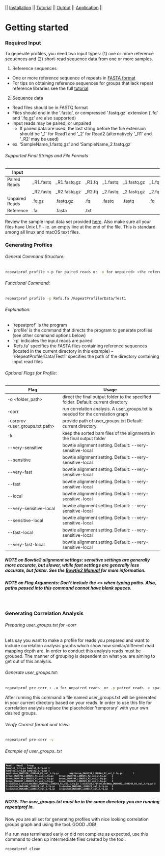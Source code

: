 || [Installation](readme.md) || [Tutorial](tutorial.md) || [Output](output.md) || [Application](uses.md) || 

# Getting started

### Required Input

To generate profiles, you need two input types: (1) one or more reference sequences and (2) short-read sequence data from one or more samples.

1. Reference sequences
  - One or more reference sequence of repeats in [FASTA format]
  - For tips on obtaining reference sequences for groups that lack repeat reference libraries see the full [tutorial](tutorial.md)

2. Sequence data
  - Read files should be in FASTQ format
  - Files should end in the '.fastq', or compressed '.fastq.gz' extension ('.fq' and '.fq.gz' are also supported)
  - Input reads may be paired, or unpaired 
    - If paired data are used, the last string before the file extension should be '_1' for Read1 and '_2' for Read2 (alternatively '_R1' and '_R2' may be used)
  - ex. ‘SampleName_1.fastq.gz’ and ‘SampleName_2.fastq.gz’
  
###### Supported Final Strings and File Formats

|  Input |   |   |   |   |   |   |   |
|---|---|---|---|---|---|---|---|
| Paired Reads   | _R1.fastq | _R1.fastq.gz | _R1.fq | _1.fastq | _1.fastq.gz | _1.fq | _1.fq.gz |   
|                | _R2.fastq | _R2.fastq.gz | _R2.fq | _2.fastq | _2.fastq.gz | _2.fq | _2.fq.gz |   
| Unpaired Reads | .fq.gz    | .fastq.gz    | .fq    | .fastq   | .fastq      | .fq   | .fq.gz   |   
| Reference      | .fa       | .fasta       | .txt   |          |             |       |          |                

Review the sample input data set provided [here]. Also make sure all your files have Unix LF - ie. an empty line at the end of the file. This is standard among all linux and macOS text files.


### Generating Profiles

###### General Command Structure:
```sh
repeatprof profile <-p for paired reads or -u for unpaired> <the reference sequence path > <path of the folder containing reads> [optional flags]
```

###### Functional Command:
```sh
repeatprof profile -p Refs.fa /RepeatProfilerData/Test1
```

###### Explanation:
- 'repeatprof' is the program
- 'profile' is the command that directs the program to generate profiles (see other command options below)
- '-p' indicates the input reads are paired
- 'Refs.fa' specifies the FASTA files containing reference sequences (located in the current directory in this example)
– '/RepeatProfilerData/Test1' specifies the path of the directory containing input read files


###### Optional Flags for Profile:

| Flag| Usage |
|-------------------------------------|---|
| -o <folder_path>                    | direct the final output folder to the specified folder. Default: current directory |
| -corr                               | run correlation analysis. A user_groups.txt is needed for the correlation graph   |
| -usrprov <user_groups.txt path>   | provide path of user_groups.txt Default: current directory                          |
| -k                                  | keep the sorted bam files of the alignments in the final output folder             |
| --very-sensitive                    | bowtie alignment setting. Default: --very-sensitive-local                          |
| --sensitive                         | bowtie alignment setting. Default: --very-sensitive-local                          |
| --very-fast                         | bowtie alignment setting. Default: --very-sensitive-local                          |
| --fast                              | bowtie alignment setting. Default: --very-sensitive-local                          |
| --local                             | bowtie alignment setting. Default: --very-sensitive-local                          |
| --very-sensitive-local              | bowtie alignment setting. Default: --very-sensitive-local                          |
| --sensitive-local                   | bowtie alignment setting. Default: --very-sensitive-local                          |
| --fast-local                        | bowtie alignment setting. Default: --very-sensitive-local                          |
| --very-fast-local                   | bowtie alignment setting. Default: --very-sensitive-local                          |

##### NOTE on Bowtie2 alignment settings: sensitive settings are generally more accurate, but slower, while fast settings are generally less accurate, but faster. See the [Bowtie2 Manual] for more information.

##### NOTE on Flag Arguments: Don't include the <> when typing paths. Also, paths passed into this command cannot have blank spaces.

&nbsp;&nbsp;&nbsp;&nbsp;&nbsp;

### Generating Correlation Analysis
###### Preparing user_groups.txt for -corr
Lets say you want to make a profile for reads you prepared and want to include correlation analysis graphs which show how similar/different read mapping depth are. In order to conduct this analysis reads must be grouped. The manner of grouping is dependent on what you are aiming to get out of this analysis.

###### Generate user_groups.txt:

```sh
repeatprof pre-corr < -u for unpaired reads  or -p paired reads  > <path reads folder>
```

After running this command a file named user_groups.txt will be generated in your current directory based on your reads. In order to use this file for correlation analysis replace the placeholder 'temporary' with your own desired groups.  

###### Verify Correct format and View:

```sh
repeatprof pre-corr -v   
```

###### Example of user_groups..txt
![](./pics/user_groups.png)

##### NOTE: The user_groups.txt must be in the same directory you are running repeatprof in.

Now you are all set for generating profiles with nice looking correlation groups graph and using the tool. GOOD JOB!

If a run was terminated early or did not complete as expected, use this command to clean up intermediate files created by the tool:
```sh
repeatprof clean   
```

[//]: #
   [here]: <https://github.com/johnssproul/RepeatProfiler/releases/download/0.9/sample_input.zip>
   [FASTA format]: <https://en.wikipedia.org/wiki/FASTA_format>
   [Bowtie2 Manual]: <http://gensoft.pasteur.fr/docs/bowtie2/2.0.0/>
   
